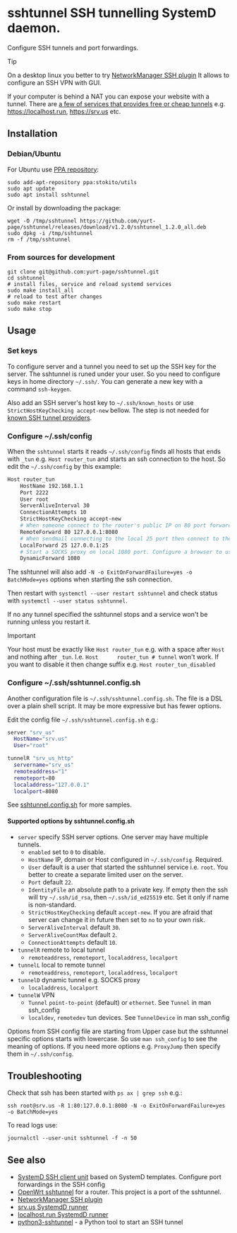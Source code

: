 # sshtunnel SSH tunnelling SystemD daemon.

Configure SSH tunnels and port forwardings.

> [!TIP]
> On a desktop linux you better to try [NetworkManager SSH plugin](https://github.com/danfruehauf/NetworkManager-ssh) 
> It allows to configure an SSH VPN with GUI.

If your computer is behind a NAT you can expose your website with a tunnel.
There are [a few of services that provides free or cheap tunnels](https://github.com/yurt-page/awesome-tunneling?tab=readme-ov-file#ssh-services)
e.g. https://localhost.run, https://srv.us etc. 


## Installation

### Debian/Ubuntu

For Ubuntu use [PPA repository](https://code.launchpad.net/~stokito/+archive/ubuntu/utils):

    sudo add-apt-repository ppa:stokito/utils
    sudo apt update
    sudo apt install sshtunnel

Or install by downloading the package:

    wget -O /tmp/sshtunnel https://github.com/yurt-page/sshtunnel/releases/download/v1.2.0/sshtunnel_1.2.0_all.deb
    sudo dpkg -i /tmp/sshtunnel
    rm -f /tmp/sshtunnel

### From sources for development

    git clone git@github.com:yurt-page/sshtunnel.git
    cd sshtunnel
    # install files, service and reload systemd services    
    sudo make install_all
    # reload to test after changes
    sudo make restart
    sudo make stop


## Usage

### Set keys
To configure server and a tunnel you need to set up the SSH key for the server.
The sshtunnel is runed under your user. So you need to configure keys in home directory `~/.ssh/`.
You can generate a new key with a command `ssh-keygen`.

Also add an SSH server's host key to `~/.ssh/known_hosts` or use `StrictHostKeyChecking accept-new` bellow.
The step is not needed for [known SSH tunnel providers](https://github.com/yurt-page/sshtunnel/blob/master/providers_known_hosts).

### Configure ~/.ssh/config
When the `sshtunnel` starts it reads `~/.ssh/config` finds all hosts that ends with `_tun` e.g. `Host router_tun` and starts an ssh connection to the host.
So edit the `~/.ssh/config` by this example:

```sh
Host router_tun
    HostName 192.168.1.1
    Port 2222
    User root
    ServerAliveInterval 30
    ConnectionAttempts 10
    StrictHostKeyChecking accept-new
    # When someone connect to the router's public IP on 80 port forward it to the local 8080 port
    RemoteForward 80 127.0.0.1:8080
    # When sendmail connecting to the local 25 port then connect to the router and forward to its 25 port  
    LocalForward 25 127.0.0.1:25
    # Start a SOCKS proxy on local 1080 port. Configure a browser to use it.
    DynamicForward 1080
```

The sshtunnel will also add `-N -o ExitOnForwardFailure=yes -o BatchMode=yes` options when starting the ssh connection.

Then restart with `systemctl --user restart sshtunnel` and check status with `systemctl --user status sshtunnel`.

If no any tunnel specified the sshtunnel stops and a service won't be running unless you restart it.

> [!IMPORTANT]
> Your host must be exactly like `Host router_tun` e.g. with a space after `Host` and nothing after `_tun`.
> I.e. `Host      router_tun # tunnel` won't work.
> If you want to disable it then change suffix e.g. `Host router_tun_disabled`


### Configure ~/.ssh/sshtunnel.config.sh

Another configuration file is `~/.ssh/sshtunnel.config.sh`.
The file is a DSL over a plain shell script. It may be more expressive but has fewer options.

Edit the config file `~/.ssh/sshtunnel.config.sh` e.g.:

```sh
server "srv_us"
  HostName="srv.us"
  User="root"

tunnelR "srv_us_http"
  servername="srv_us"
  remoteaddress="1"
  remoteport=80
  localaddress="127.0.0.1"
  localport=8080
```

See [sshtunnel.config.sh](./sshtunnel.config.sh) for more samples.


#### Supported options by sshtunnel.config.sh

* `server` specify SSH server options. One server may have multiple tunnels.
  * `enabled` set to `0` to disable.
  * `HostName` IP, domain or Host configured in `~/.ssh/config`. Required.
  * `User` default is a user that started the sshtunnel service i.e. `root`. You better to create a separate limited user on the server.
  * `Port` default `22`.
  * `IdentityFile` an absolute path to a private key. If empty then the ssh will try `~/.ssh/id_rsa`, then `~/.ssh/id_ed25519` etc. Set it only if name is non-standard.
  * `StrictHostKeyChecking` default `accept-new`. If you are afraid that server can change it in future then set to `no` to your own risk.
  * `ServerAliveInterval` default `30`.
  * `ServerAliveCountMax` default `2`.
  * `ConnectionAttempts` default `10`.
* `tunnelR` remote to local tunnel
  * `remoteaddress`, `remoteport`, `localaddress`, `localport`
* `tunnelL` local to remote tunnel
  * `remoteaddress`, `remoteport`, `localaddress`, `localport`
* `tunnelD` dynamic tunnel e.g. SOCKS proxy
  * `localaddress`, `localport`
* `tunnelW` VPN
  * `Tunnel` `point-to-point` (default) or `ethernet`. See `Tunnel` in man ssh_config
  * `localdev`, `remotedev` tun devices. See `TunnelDevice` in man ssh_config

Options from SSH config file are starting from Upper case but the sshtunnel specific options starts with lowercase.
So use `man ssh_config` to see the meaning of options.
If you need more options e.g. `ProxyJump` then specify them in `~/.ssh/config`.

## Troubleshooting

Check that ssh has been started with `ps ax | grep ssh` e.g.:

    ssh root@srv.us -R 1:80:127.0.0.1:8080 -N -o ExitOnForwardFailure=yes -o BatchMode=yes

To read logs use:

    journalctl --user-unit sshtunnel -f -n 50



## See also
* [SystemD SSH client unit](https://gist.github.com/guettli/31242c61f00e365bbf5ed08d09cdc006#file-ssh-tunnel-service) based on SystemD templates. Configure port forwardings in the SSH config
* [OpenWrt sshtunnel](https://openwrt.org/docs/guide-user/services/ssh/sshtunnel) for a router. This project is a port of the sshtunnel.
* [NetworkManager SSH plugin](https://github.com/danfruehauf/NetworkManager-ssh)
* [srv.us SystemdD runner](https://github.com/pcarrier/srv.us/blob/main/systemd.md)
* [localhost.run SystemdD runner](https://github.com/localhost-run/client-service)
* [python3-sshtunnel](https://github.com/pahaz/sshtunnel) - a Python tool to start an SSH tunnel 
